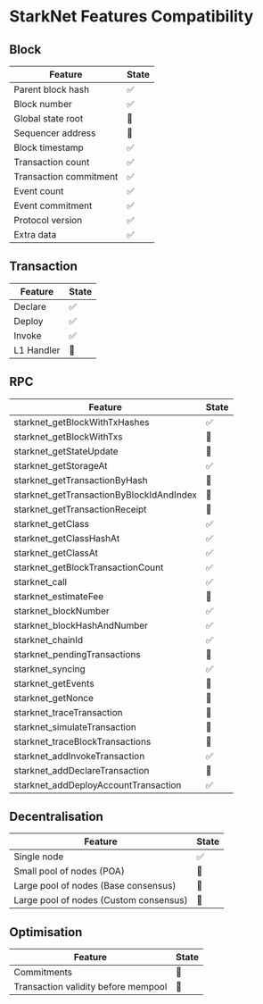 # StarkNet Features Compatibility

## Block

| Feature                | State              |
| ---------------------- | ------------------ |
| Parent block hash      | :white_check_mark: |
| Block number           | :white_check_mark: |
| Global state root      | :construction:     |
| Sequencer address      | :construction:     |
| Block timestamp        | :white_check_mark: |
| Transaction count      | :white_check_mark: |
| Transaction commitment | :white_check_mark: |
| Event count            | :white_check_mark: |
| Event commitment       | :white_check_mark: |
| Protocol version       | :white_check_mark: |
| Extra data             | :white_check_mark: |

## Transaction

| Feature    | State              |
| ---------- | ------------------ |
| Declare    | :white_check_mark: |
| Deploy     | :white_check_mark: |
| Invoke     | :white_check_mark: |
| L1 Handler | :construction:     |

## RPC

| Feature                                  | State              |
| ---------------------------------------- | ------------------ |
| starknet_getBlockWithTxHashes            | :white_check_mark: |
| starknet_getBlockWithTxs                 | :construction:     |
| starknet_getStateUpdate                  | :construction:     |
| starknet_getStorageAt                    | :white_check_mark: |
| starknet_getTransactionByHash            | :construction:     |
| starknet_getTransactionByBlockIdAndIndex | :construction:     |
| starknet_getTransactionReceipt           | :construction:     |
| starknet_getClass                        | :white_check_mark: |
| starknet_getClassHashAt                  | :white_check_mark: |
| starknet_getClassAt                      | :white_check_mark: |
| starknet_getBlockTransactionCount        | :white_check_mark: |
| starknet_call                            | :white_check_mark: |
| starknet_estimateFee                     | :construction:     |
| starknet_blockNumber                     | :white_check_mark: |
| starknet_blockHashAndNumber              | :white_check_mark: |
| starknet_chainId                         | :white_check_mark: |
| starknet_pendingTransactions             | :construction:     |
| starknet_syncing                         | :white_check_mark: |
| starknet_getEvents                       | :construction:     |
| starknet_getNonce                        | :construction:     |
| starknet_traceTransaction                | :construction:     |
| starknet_simulateTransaction             | :construction:     |
| starknet_traceBlockTransactions          | :construction:     |
| starknet_addInvokeTransaction            | :white_check_mark: |
| starknet_addDeclareTransaction           | :construction:     |
| starknet_addDeployAccountTransaction     | :white_check_mark: |

## Decentralisation

| Feature                                | State              |
| -------------------------------------- | ------------------ |
| Single node                            | :white_check_mark: |
| Small pool of nodes (POA)              | :construction:     |
| Large pool of nodes (Base consensus)   | :construction:     |
| Large pool of nodes (Custom consensus) | :construction:     |

## Optimisation

| Feature                             | State          |
| ----------------------------------- | -------------- |
| Commitments                         | :construction: |
| Transaction validity before mempool | :construction: |
